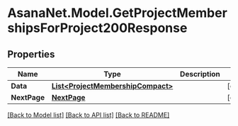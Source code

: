 # AsanaNet.Model.GetProjectMembershipsForProject200Response

## Properties

Name | Type | Description | Notes
------------ | ------------- | ------------- | -------------
**Data** | [**List&lt;ProjectMembershipCompact&gt;**](ProjectMembershipCompact.md) |  | [optional] 
**NextPage** | [**NextPage**](NextPage.md) |  | [optional] 

[[Back to Model list]](../README.md#documentation-for-models) [[Back to API list]](../README.md#documentation-for-api-endpoints) [[Back to README]](../README.md)

